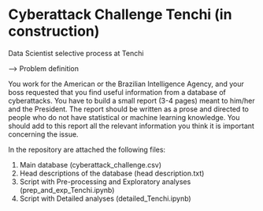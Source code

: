 # Cyberattack Challenge Tenchi (in construction)

Data Scientist selective process at Tenchi

--> Problem definition

You work for the American or the Brazilian Intelligence Agency, and your boss requested that you find useful information from a database of cyberattacks.
You have to build a small report (3-4 pages) meant to him/her and the President. The report should be written as a prose and directed to people who do not have statistical
or machine learning knowledge. You should add to this report all the relevant information you think it is important concerning the issue.  

In the repository are attached the following files:
  1. Main database (cyberattack_challenge.csv)
  2. Head descriptions of the database (head description.txt)
  3. Script with Pre-processing and Exploratory analyses (prep_and_exp_Tenchi.ipynb)
  4. Script with Detailed analyses (detailed_Tenchi.ipynb)
